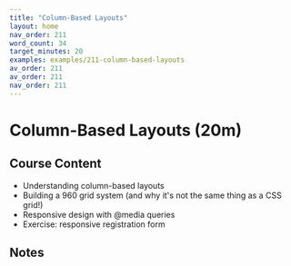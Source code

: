 ```yaml
---
title: "Column-Based Layouts"
layout: home
nav_order: 211
word_count: 34
target_minutes: 20
examples: examples/211-column-based-layouts
av_order: 211
av_order: 211
nav_order: 211
---
```

# Column-Based Layouts (20m)

## Course Content

- Understanding column-based layouts
- Building a 960 grid system (and why it's not the same thing as a CSS grid!)
- Responsive design with @media queries
- Exercise: responsive registration form

## Notes













